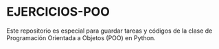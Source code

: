 # EJERCICIOS-POO
Este repositorio es especial para guardar tareas y códigos de la clase de Programación Orientada a Objetos (POO) en Python.
